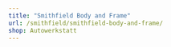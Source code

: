 ```yaml
---
title: "Smithfield Body and Frame"
url: /smithfield/smithfield-body-and-frame/
shop: Autowerkstatt
---
```

